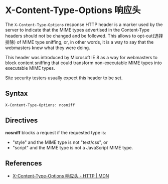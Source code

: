 # X-Content-Type-Options 响应头

The `X-Content-Type-Options` response HTTP header is a marker used by the server to indicate that the MIME types advertised in the Content-Type headers should not be changed and be followed. This allows to opt-out(选择排除) of MIME type sniffing, or, in other words, it is a way to say that the webmasters knew what they were doing.

This header was introduced by Microsoft IE 8 as a way for webmasters to block content sniffing that could transform non-executable MIME types into executable MIME types.

Site security testers usually expect this header to be set.

## Syntax

```
X-Content-Type-Options: nosniff
```

## Directives

**nosniff** blocks a request if the requested type is:

* "style" and the MIME type is not "text/css", or
* "script" and the MIME type is not a JavaScript MIME type.

## References
- [X-Content-Type-Options 响应头 - HTTP | MDN](https://developer.mozilla.org/en-US/docs/Web/HTTP/Headers/X-Content-Type-Options)